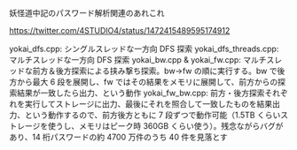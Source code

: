 妖怪道中記のパスワード解析関連のあれこれ

https://twitter.com/4STUDIO4/status/1472415489595174912

yokai_dfs.cpp: シングルスレッドな一方向 DFS 探索
yokai_dfs_threads.cpp: マルチスレッドな一方向 DFS 探索
yokai_bw.cpp & yokai_fw.cpp: マルチスレッドな前方＆後方探索による挟み撃ち探索。bw->fw の順に実行する。bw で後方から最大 6 段を展開し、fw ではその結果をメモリに展開して、前方からの探索結果が一致したら出力、という動作
yokai_fw_bw.cpp: 前方・後方探索それぞれを実行してストレージに出力、最後にそれを照合して一致したものを結果出力、という動作するので、前方後方ともに 7 段ずつで動作可能（1.5TB くらいストレージを使うし、メモリはピーク時 360GB くらい使う）。残念ながらバグがあり、14 桁パスワードの約 4700 万件のうち 40 件を見落とす
